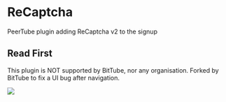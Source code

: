 # ReCaptcha

PeerTube plugin adding ReCaptcha v2 to the signup

## Read First

This plugin is NOT supported by BitTube, nor any organisation. Forked by BitTube to fix a UI bug after navigation.

![](http://lutim.cpy.re/uWR04Q7m.png)
